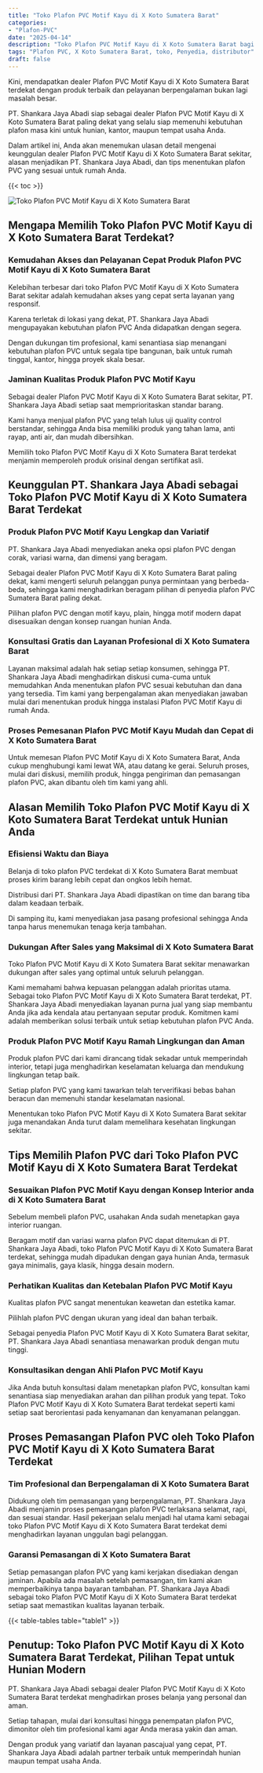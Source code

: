 ```yaml
---
title: "Toko Plafon PVC Motif Kayu di X Koto Sumatera Barat"
categories: 
- "Plafon-PVC"
date: "2025-04-14"
description: "Toko Plafon PVC Motif Kayu di X Koto Sumatera Barat bagi rumah, office, serta gerai. Produk berkualitas, pilihan motif, warna menarik, beserta layanan instalasi oleh teknisi berpengalaman serta kepastian resmi!|Servis penjualan Plafon PVC Motif Kayu di X Koto Sumatera Barat untuk kebutuhan rumah, kantor, maupun toko, beserta plafon terbaik dan instalasi oleh tenaga ahli ahli serta jaminan resmi.|Solusi Plafon PVC Motif Kayu di X Koto Sumatera Barat yang terpercaya bagi tempat tinggal, perkantoran, serta gerai, bersama material unggulan dan instalasi oleh tim ahli serta garansi resmi.|Penjualan Plafon PVC Motif Kayu di X Koto Sumatera Barat untuk hunian, office, serta ritel, beserta plafon unggulan dan penempatan oleh tim berpengalaman, dilengkapi dengan jaminan resmi.}"
tags: "Plafon PVC, X Koto Sumatera Barat, toko, Penyedia, distributor"
draft: false
---
```


Kini, mendapatkan dealer Plafon PVC Motif Kayu di X Koto Sumatera Barat terdekat dengan produk terbaik dan pelayanan berpengalaman bukan lagi masalah besar.

PT. Shankara Jaya Abadi siap sebagai dealer Plafon PVC Motif Kayu di X Koto Sumatera Barat paling dekat yang selalu siap memenuhi kebutuhan plafon masa kini untuk hunian, kantor, maupun tempat usaha Anda.

Dalam artikel ini, Anda akan menemukan ulasan detail mengenai keunggulan dealer Plafon PVC Motif Kayu di X Koto Sumatera Barat sekitar, alasan menjadikan PT. Shankara Jaya Abadi, dan tips menentukan plafon PVC yang sesuai untuk rumah Anda.

{{< toc >}}

![Toko Plafon PVC Motif Kayu di X Koto Sumatera Barat](/images/Plafon-PVC/Toko-Plafon-PVC-Motif-Kayu-di-X-Koto-Sumatera-Barat.png)


## Mengapa Memilih Toko Plafon PVC Motif Kayu di X Koto Sumatera Barat Terdekat?

### Kemudahan Akses dan Pelayanan Cepat Produk Plafon PVC Motif Kayu di X Koto Sumatera Barat

Kelebihan terbesar dari toko Plafon PVC Motif Kayu di X Koto Sumatera Barat sekitar adalah kemudahan akses yang cepat serta layanan yang responsif.

Karena terletak di lokasi yang dekat, PT. Shankara Jaya Abadi mengupayakan kebutuhan plafon PVC Anda didapatkan dengan segera.

Dengan dukungan tim profesional, kami senantiasa siap menangani kebutuhan plafon PVC untuk segala tipe bangunan, baik untuk rumah tinggal, kantor, hingga proyek skala besar.

### Jaminan Kualitas Produk Plafon PVC Motif Kayu

Sebagai dealer Plafon PVC Motif Kayu di X Koto Sumatera Barat sekitar, PT. Shankara Jaya Abadi setiap saat memprioritaskan standar barang.

Kami hanya menjual plafon PVC yang telah lulus uji quality control berstandar, sehingga Anda bisa memiliki produk yang tahan lama, anti rayap, anti air, dan mudah dibersihkan.

Memilih toko Plafon PVC Motif Kayu di X Koto Sumatera Barat terdekat menjamin memperoleh produk orisinal dengan sertifikat asli.

## Keunggulan PT. Shankara Jaya Abadi sebagai Toko Plafon PVC Motif Kayu di X Koto Sumatera Barat Terdekat

### Produk Plafon PVC Motif Kayu Lengkap dan Variatif

PT. Shankara Jaya Abadi menyediakan aneka opsi plafon PVC dengan corak, variasi warna, dan dimensi yang beragam.

Sebagai dealer Plafon PVC Motif Kayu di X Koto Sumatera Barat paling dekat, kami mengerti seluruh pelanggan punya permintaan yang berbeda-beda, sehingga kami menghadirkan beragam pilihan di penyedia plafon PVC Sumatera Barat paling dekat.

Pilihan plafon PVC dengan motif kayu, plain, hingga motif modern dapat disesuaikan dengan konsep ruangan hunian Anda.

### Konsultasi Gratis dan Layanan Profesional di X Koto Sumatera Barat

Layanan maksimal adalah hak setiap setiap konsumen, sehingga PT. Shankara Jaya Abadi menghadirkan diskusi cuma-cuma untuk memudahkan Anda menentukan plafon PVC sesuai kebutuhan dan dana yang tersedia. Tim kami yang berpengalaman akan menyediakan jawaban mulai dari menentukan produk hingga instalasi Plafon PVC Motif Kayu di rumah Anda.

### Proses Pemesanan Plafon PVC Motif Kayu Mudah dan Cepat di X Koto Sumatera Barat

Untuk memesan Plafon PVC Motif Kayu di X Koto Sumatera Barat, Anda cukup menghubungi kami lewat WA, atau datang ke gerai. Seluruh proses, mulai dari diskusi, memilih produk, hingga pengiriman dan pemasangan plafon PVC, akan dibantu oleh tim kami yang ahli.

## Alasan Memilih Toko Plafon PVC Motif Kayu di X Koto Sumatera Barat Terdekat untuk Hunian Anda

### Efisiensi Waktu dan Biaya

Belanja di toko plafon PVC terdekat di X Koto Sumatera Barat membuat proses kirim barang lebih cepat dan ongkos lebih hemat.

Distribusi dari PT. Shankara Jaya Abadi dipastikan on time dan barang tiba dalam keadaan terbaik.

Di samping itu, kami menyediakan jasa pasang profesional sehingga Anda tanpa harus menemukan tenaga kerja tambahan.

### Dukungan After Sales yang Maksimal di X Koto Sumatera Barat

Toko Plafon PVC Motif Kayu di X Koto Sumatera Barat sekitar menawarkan dukungan after sales yang optimal untuk seluruh pelanggan.

Kami memahami bahwa kepuasan pelanggan adalah prioritas utama. Sebagai toko Plafon PVC Motif Kayu di X Koto Sumatera Barat terdekat, PT. Shankara Jaya Abadi menyediakan layanan purna jual yang siap membantu Anda jika ada kendala atau pertanyaan seputar produk. Komitmen kami adalah memberikan solusi terbaik untuk setiap kebutuhan plafon PVC Anda.

### Produk Plafon PVC Motif Kayu Ramah Lingkungan dan Aman

Produk plafon PVC dari kami dirancang tidak sekadar untuk memperindah interior, tetapi juga menghadirkan keselamatan keluarga dan mendukung lingkungan tetap baik.

Setiap plafon PVC yang kami tawarkan telah terverifikasi bebas bahan beracun dan memenuhi standar keselamatan nasional.

Menentukan toko Plafon PVC Motif Kayu di X Koto Sumatera Barat sekitar juga menandakan Anda turut dalam memelihara kesehatan lingkungan sekitar.

## Tips Memilih Plafon PVC dari Toko Plafon PVC Motif Kayu di X Koto Sumatera Barat Terdekat

### Sesuaikan Plafon PVC Motif Kayu dengan Konsep Interior anda di X Koto Sumatera Barat

Sebelum membeli plafon PVC, usahakan Anda sudah menetapkan gaya interior ruangan.

Beragam motif dan variasi warna plafon PVC dapat ditemukan di PT. Shankara Jaya Abadi, toko Plafon PVC Motif Kayu di X Koto Sumatera Barat terdekat, sehingga mudah dipadukan dengan gaya hunian Anda, termasuk gaya minimalis, gaya klasik, hingga desain modern.

### Perhatikan Kualitas dan Ketebalan Plafon PVC Motif Kayu

Kualitas plafon PVC sangat menentukan keawetan dan estetika kamar.

Pilihlah plafon PVC dengan ukuran yang ideal dan bahan terbaik.

Sebagai penyedia Plafon PVC Motif Kayu di X Koto Sumatera Barat sekitar, PT. Shankara Jaya Abadi senantiasa menawarkan produk dengan mutu tinggi.

### Konsultasikan dengan Ahli Plafon PVC Motif Kayu

Jika Anda butuh konsultasi dalam menetapkan plafon PVC, konsultan kami senantiasa siap menyediakan arahan dan pilihan produk yang tepat. Toko Plafon PVC Motif Kayu di X Koto Sumatera Barat terdekat seperti kami setiap saat berorientasi pada kenyamanan dan kenyamanan pelanggan.

## Proses Pemasangan Plafon PVC oleh Toko Plafon PVC Motif Kayu di X Koto Sumatera Barat Terdekat

### Tim Profesional dan Berpengalaman di X Koto Sumatera Barat

Didukung oleh tim pemasangan yang berpengalaman, PT. Shankara Jaya Abadi menjamin proses pemasangan plafon PVC terlaksana selamat, rapi, dan sesuai standar. Hasil pekerjaan selalu menjadi hal utama kami sebagai toko Plafon PVC Motif Kayu di X Koto Sumatera Barat terdekat demi menghadirkan layanan unggulan bagi pelanggan.

### Garansi Pemasangan di X Koto Sumatera Barat

Setiap pemasangan plafon PVC yang kami kerjakan disediakan dengan jaminan. Apabila ada masalah setelah pemasangan, tim kami akan memperbaikinya tanpa bayaran tambahan. PT. Shankara Jaya Abadi sebagai toko Plafon PVC Motif Kayu di X Koto Sumatera Barat terdekat setiap saat memastikan kualitas layanan terbaik.

{{< table-tables table="table1" >}}

## Penutup: Toko Plafon PVC Motif Kayu di X Koto Sumatera Barat Terdekat, Pilihan Tepat untuk Hunian Modern

PT. Shankara Jaya Abadi sebagai dealer Plafon PVC Motif Kayu di X Koto Sumatera Barat terdekat menghadirkan proses belanja yang personal dan aman.

Setiap tahapan, mulai dari konsultasi hingga penempatan plafon PVC, dimonitor oleh tim profesional kami agar Anda merasa yakin dan aman.

Dengan produk yang variatif dan layanan pascajual yang cepat, PT. Shankara Jaya Abadi adalah partner terbaik untuk memperindah hunian maupun tempat usaha Anda.